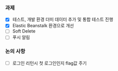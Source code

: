 ### 과제
- [x] 테스트, 개발 환경 더미 데이터 추가 및 통합 테스트 진행
- [x] Elastic Beanstalk 환경으로 개선
- [ ] Soft Delete
- [ ] 푸시 알림

### 논의 사항
- [ ] 로그인 리턴시 첫 로그인인지 flag값 주기
